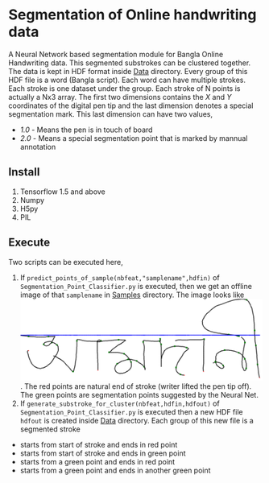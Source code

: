 # Segmentation of Online handwriting data
A Neural Network based segmentation module for Bangla Online Handwriting data. This segmented substrokes can be clustered together. The data is kept in HDF format inside [Data](../Data/) directory. Every group of this HDF file is a word (Bangla script). Each word can have multiple strokes. Each stroke is one dataset under the group. Each stroke of N points is actually a Nx3 array. The first two dimensions contains the *X* and *Y* coordinates of the digital pen tip and the last dimension denotes a special segmentation mark. This last dimension can have two values,
- *1.0* - Means the pen is in touch of board
- *2.0* - Means a special segmentation point that is marked by mannual annotation

## Install
1. Tensorflow 1.5 and above
2. Numpy
3. H5py
4. PIL

## Execute
Two scripts can be executed here,
1. If ``predict_points_of_sample(nbfeat,"samplename",hdfin)`` of ``Segmentation_Point_Classifier.py`` is executed, then we get an offline image of that ``samplename`` in [Samples](../Samples/) directory. The image looks like ![segmented](https://github.com/xisnu/OHRSegmentation/blob/master/Samples/Akinchan34_AmdAnI.txt_predicted.png). The red points are natural end of stroke (writer lifted the pen tip off). The green points are segmentation points suggested by the Neural Net.
2. If ``generate_substroke_for_cluster(nbfeat,hdfin,hdfout)`` of ``Segmentation_Point_Classifier.py`` is executed then a new HDF file ``hdfout`` is created inside [Data](../Data/) directory. Each group of this new file is a segmented stroke
+ starts from start of stroke and ends in red point
+ starts from start of stroke and ends in green point
+ starts from a green point and ends in red point
+ starts from a green point and ends in another green point

